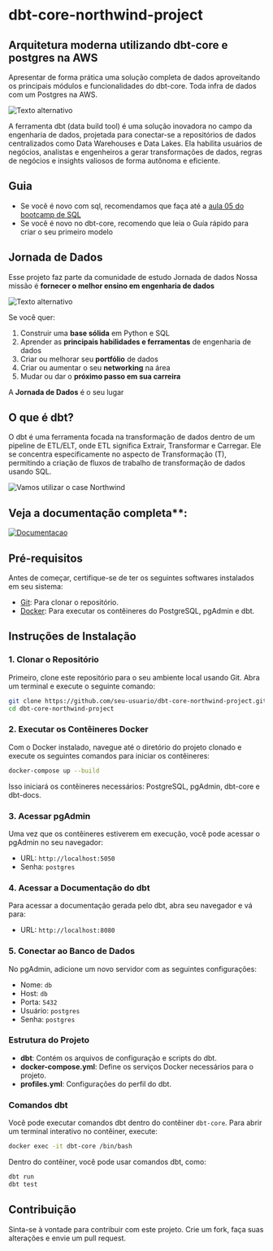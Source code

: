 # dbt-core-northwind-project

## Arquitetura moderna utilizando dbt-core e postgres na AWS

Apresentar de forma prática uma solução completa de dados aproveitando os principais módulos e funcionalidades do dbt-core. Toda infra de dados com um Postgres na AWS.

![Texto alternativo](./pics/overview.png)

A ferramenta dbt (data build tool) é uma solução inovadora no campo da engenharia de dados, projetada para conectar-se a repositórios de dados centralizados como Data Warehouses e Data Lakes. Ela habilita usuários de negócios, analistas e engenheiros a gerar transformações de dados, regras de negócios e insights valiosos de forma autônoma e eficiente.

## Guia

- Se você é novo com sql, recomendamos que faça até a [aula 05 do bootcamp de SQL](https://github.com/lvgalvao/Northwind-SQL-Analytics/tree/main)
- Se você é novo no dbt-core, recomendo que leia o Guía rápido para criar o seu primeiro modelo

## Jornada de Dados

Esse projeto faz parte da comunidade de estudo Jornada de dados
Nossa missão é **fornecer o melhor ensino em engenharia de dados**

![Texto alternativo](./pics/jornada.png)

Se você quer:

1) Construir uma **base sólida** em Python e SQL
2) Aprender as **principais habilidades e ferramentas** de engenharia de dados
3) Criar ou melhorar seu **portfólio** de dados
4) Criar ou aumentar o seu **networking** na área
5) Mudar ou dar o **próximo passo em sua carreira**

A **Jornada de Dados** é o seu lugar

## O que é dbt?

O dbt é uma ferramenta focada na transformação de dados dentro de um pipeline de ETL/ELT, onde ETL significa Extrair, Transformar e Carregar. Ele se concentra especificamente no aspecto de Transformação (T), permitindo a criação de fluxos de trabalho de transformação de dados usando SQL.

![Vamos utilizar o case Northwind](./pics/northwind.png)

## Veja a documentação completa**:

[![Documentacao](./pics/doc.png)](https://lvgalvao.github.io/dbt-core-northwind-project/)

## Pré-requisitos

Antes de começar, certifique-se de ter os seguintes softwares instalados em seu sistema:

- [Git](https://git-scm.com/downloads): Para clonar o repositório.
- [Docker](https://www.docker.com/products/docker-desktop): Para executar os contêineres do PostgreSQL, pgAdmin e dbt.

## Instruções de Instalação

### 1. Clonar o Repositório

Primeiro, clone este repositório para o seu ambiente local usando Git. Abra um terminal e execute o seguinte comando:

```sh
git clone https://github.com/seu-usuario/dbt-core-northwind-project.git
cd dbt-core-northwind-project
```

### 2. Executar os Contêineres Docker

Com o Docker instalado, navegue até o diretório do projeto clonado e execute os seguintes comandos para iniciar os contêineres:

```sh
docker-compose up --build
```

Isso iniciará os contêineres necessários: PostgreSQL, pgAdmin, dbt-core e dbt-docs.

### 3. Acessar pgAdmin

Uma vez que os contêineres estiverem em execução, você pode acessar o pgAdmin no seu navegador:

- URL: `http://localhost:5050`
- Senha: `postgres`

### 4. Acessar a Documentação do dbt

Para acessar a documentação gerada pelo dbt, abra seu navegador e vá para:

- URL: `http://localhost:8080`

### 5. Conectar ao Banco de Dados

No pgAdmin, adicione um novo servidor com as seguintes configurações:

- Nome: `db`
- Host: `db`
- Porta: `5432`
- Usuário: `postgres`
- Senha: `postgres`

### Estrutura do Projeto

- **dbt**: Contém os arquivos de configuração e scripts do dbt.
- **docker-compose.yml**: Define os serviços Docker necessários para o projeto.
- **profiles.yml**: Configurações do perfil do dbt.

### Comandos dbt

Você pode executar comandos dbt dentro do contêiner `dbt-core`. Para abrir um terminal interativo no contêiner, execute:

```sh
docker exec -it dbt-core /bin/bash
```

Dentro do contêiner, você pode usar comandos dbt, como:

```sh
dbt run
dbt test
```

## Contribuição

Sinta-se à vontade para contribuir com este projeto. Crie um fork, faça suas alterações e envie um pull request.